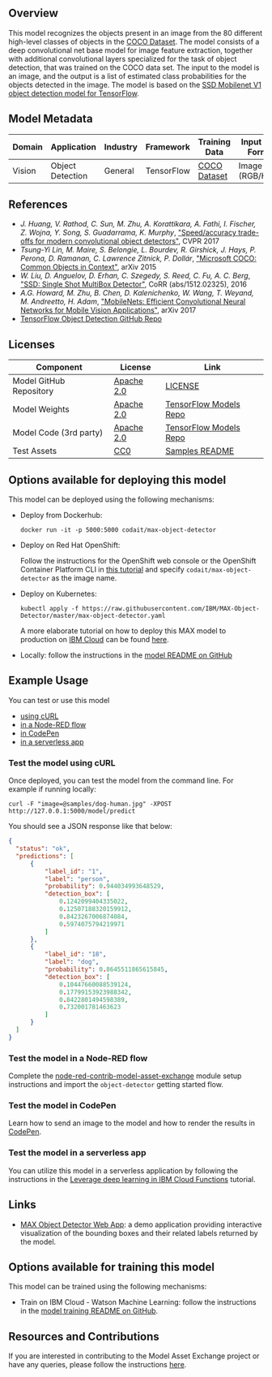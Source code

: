 ## Overview

This model recognizes the objects present in an image from the 80 different high-level classes of objects in the [COCO Dataset](https://cocodataset.org/#home). The model consists of a deep convolutional net base model for image feature extraction, together with additional convolutional layers specialized for the task of object detection, that was trained on the COCO data set. The input to the model is an image, and the output is a list of estimated class probabilities for the objects detected in the image. The model is based on the [SSD Mobilenet V1 object detection model for TensorFlow](https://github.com/tensorflow/models/blob/master/research/object_detection/g3doc/tf1_detection_zoo.md).

## Model Metadata

| Domain | Application | Industry  | Framework | Training Data | Input Data Format |
| ------------- | --------  | -------- | --------- | --------- | -------------- |
| Vision | Object Detection | General | TensorFlow | [COCO Dataset](https://cocodataset.org/#home) | Image (RGB/HWC) |

## References

* _J. Huang, V. Rathod, C. Sun, M. Zhu, A. Korattikara, A. Fathi, I. Fischer, Z. Wojna,
Y. Song, S. Guadarrama, K. Murphy_, ["Speed/accuracy trade-offs for modern convolutional object detectors"](https://arxiv.org/abs/1611.10012), CVPR 2017
* _Tsung-Yi Lin, M. Maire, S. Belongie, L. Bourdev, R. Girshick, J. Hays, P. Perona, D. Ramanan, C. Lawrence Zitnick, P. Dollár_, ["Microsoft COCO: Common Objects in Context"](https://arxiv.org/abs/1405.0312), arXiv 2015
* _W. Liu, D. Anguelov, D. Erhan, C. Szegedy, S. Reed, C. Fu, A. C. Berg_, ["SSD: Single Shot MultiBox Detector"](https://arxiv.org/pdf/1512.02325), CoRR (abs/1512.02325), 2016
* _A.G. Howard, M. Zhu, B. Chen, D. Kalenichenko, W. Wang, T. Weyand, M. Andreetto, H. Adam_, ["MobileNets: Efficient Convolutional Neural Networks for Mobile Vision Applications"](https://arxiv.org/abs/1704.04861), arXiv 2017
* [TensorFlow Object Detection GitHub Repo](https://github.com/tensorflow/models/tree/master/research/object_detection)

## Licenses

| Component | License | Link  |
| ------------- | --------  | -------- |
| Model GitHub Repository | [Apache 2.0](https://www.apache.org/licenses/LICENSE-2.0) | [LICENSE](https://github.com/IBM/MAX-Object-Detector/blob/master/LICENSE) |
| Model Weights | [Apache 2.0](https://www.apache.org/licenses/LICENSE-2.0) | [TensorFlow Models Repo](https://github.com/tensorflow/models/blob/master/LICENSE) |
| Model Code (3rd party) |  [Apache 2.0](https://www.apache.org/licenses/LICENSE-2.0) | [TensorFlow Models Repo](https://github.com/tensorflow/models/blob/master/LICENSE) |
| Test Assets | [CC0](https://creativecommons.org/publicdomain/zero/1.0/) | [Samples README](https://github.com/IBM/MAX-Object-Detector/blob/master/samples/README.md) |

## Options available for deploying this model

This model can be deployed using the following mechanisms:

* Deploy from Dockerhub:

  ```
  docker run -it -p 5000:5000 codait/max-object-detector
  ```

* Deploy on Red Hat OpenShift:

  Follow the instructions for the OpenShift web console or the OpenShift Container Platform CLI in [this tutorial](https://developer.ibm.com/tutorials/deploy-a-model-asset-exchange-microservice-on-red-hat-openshift/) and specify `codait/max-object-detector` as the image name.

* Deploy on Kubernetes:

  ```
  kubectl apply -f https://raw.githubusercontent.com/IBM/MAX-Object-Detector/master/max-object-detector.yaml
  ```
  A more elaborate tutorial on how to deploy this MAX model to production on [IBM Cloud](https://ibm.biz/Bdz2XM) can be found [here](http://ibm.biz/max-to-ibm-cloud-tutorial).

* Locally: follow the instructions in the [model README on GitHub](https://github.com/IBM/MAX-Object-Detector/blob/master/README.md#run-locally)

## Example Usage

You can test or use this model

 - [using cURL](#test-the-model-using-curl)
 - [in a Node-RED flow](#test-the-model-in-a-node-red-flow)
 - [in CodePen](#test-the-model-in-codepen)
 - [in a serverless app](#test-the-model-in-a-serverless-app)

### Test the model using cURL

Once deployed, you can test the model from the command line. For example if running locally:

```
curl -F "image=@samples/dog-human.jpg" -XPOST http://127.0.0.1:5000/model/predict
```

You should see a JSON response like that below:

```json
{
  "status": "ok",
  "predictions": [
      {
          "label_id": "1",
          "label": "person",
          "probability": 0.944034993648529,
          "detection_box": [
              0.1242099404335022,
              0.12507188320159912,
              0.8423267006874084,
              0.5974075794219971
          ]
      },
      {
          "label_id": "18",
          "label": "dog",
          "probability": 0.8645511865615845,
          "detection_box": [
              0.10447660088539124,
              0.17799153923988342,
              0.8422801494598389,
              0.732001781463623
          ]
      }
  ]
}
```

### Test the model in a Node-RED flow

Complete the [node-red-contrib-model-asset-exchange](https://github.com/CODAIT/node-red-contrib-model-asset-exchange) module setup instructions and import the `object-detector` getting started flow.

### Test the model in CodePen

Learn how to send an image to the model and how to render the results in [CodePen](https://codepen.io/collection/DzdpJM/#).

### Test the model in a serverless app

You can utilize this model in a serverless application by following the instructions in the [Leverage deep learning in IBM Cloud Functions](https://developer.ibm.com/tutorials/leverage-deep-learning-in-apache-openwhisk-ibm-cloud-functions/) tutorial.

## Links

* [MAX Object Detector Web App](https://github.com/IBM/MAX-Object-Detector-Web-App): a demo application providing interactive visualization of the bounding boxes and their related labels returned by the model.

## Options available for training this model

This model can be trained using the following mechanisms:

* Train on IBM Cloud - Watson Machine Learning: follow the instructions in the [model training README on GitHub](https://github.com/IBM/MAX-Object-Detector/tree/master/training).

## Resources and Contributions

If you are interested in contributing to the Model Asset Exchange project or have any queries, please follow the instructions [here](https://github.com/CODAIT/max-central-repo).
